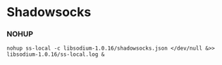 # Shadowsocks

### NOHUP

```shell
nohup ss-local -c libsodium-1.0.16/shadowsocks.json </dev/null &>> libsodium-1.0.16/ss-local.log &
```
